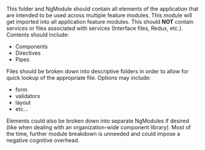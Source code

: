 This folder and NgModule should contain all elements of the application that are intended to be used across multiple feature modules. This module will get imported into all application feature modules. This should **NOT** contain services or files associated with services (Interface files, Redux, etc.). Contents should include:
- Components
- Directives
- Pipes

Files should be broken down into descriptive folders in order to allow for quick lookup of the appropriate file. Options may include:
- form
- validators
- layout
- etc...

Elements could also be broken down into separate NgModules if desired (like when dealing with an organization-wide component library). Most of the time, further module breakdown is unneeded and could impose a negative cognitive overhead.